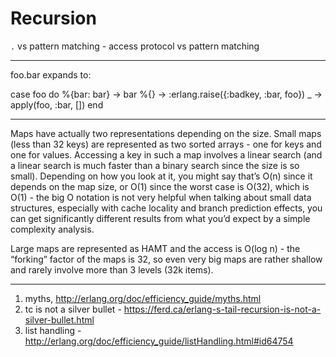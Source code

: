 # Recursion

`.` vs pattern matching - access protocol vs pattern matching

---

foo.bar expands to:

case foo do
%{bar: bar} -> bar
%{} -> :erlang.raise({:badkey, :bar, foo})
\_ -> apply(foo, :bar, [])
end

---

Maps have actually two representations depending on the size. Small maps (less than 32 keys) are represented as two sorted arrays - one for keys and one for values. Accessing a key in such a map involves a linear search (and a linear search is much faster than a binary search since the size is so small). Depending on how you look at it, you might say that’s O(n) since it depends on the map size, or O(1) since the worst case is O(32), which is O(1) - the big O notation is not very helpful when talking about small data structures, especially with cache locality and branch prediction effects, you can get significantly different results from what you’d expect by a simple complexity analysis.

Large maps are represented as HAMT and the access is O(log n) - the “forking” factor of the maps is 32, so even very big maps are rather shallow and rarely involve more than 3 levels (32k items).

---

1. myths, http://erlang.org/doc/efficiency_guide/myths.html
2. tc is not a silver bullet - https://ferd.ca/erlang-s-tail-recursion-is-not-a-silver-bullet.html
3. list handling - http://erlang.org/doc/efficiency_guide/listHandling.html#id64754
